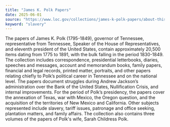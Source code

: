 ```yaml
---
title: "James K. Polk Papers"
date: 2025-06-01
source: "https://www.loc.gov/collections/james-k-polk-papers/about-this-collection/"
keyword: "slavery"
---
```


The papers of James K. Polk (1795-1849), governor of Tennessee, representative from Tennessee, Speaker of the House of Representatives, and eleventh president of the United States, contain approximately 20,500 items dating from 1775 to 1891, with the bulk falling in the period 1830-1849. The collection includes correspondence, presidential letterbooks, diaries, speeches and messages, account and memorandum books, family papers, financial and legal records, printed matter, portraits, and other papers relating chiefly to Polk&rsquo;s political career in Tennessee and on the national level. The papers document struggles during Andrew Jackson&rsquo;s administration over the Bank of the United States, Nullification Crisis, and internal improvements. For the period of Polk&rsquo;s presidency, the papers cover the annexation of Texas, war with Mexico, the Oregon question, and the acquisition of the territories of New Mexico and California. Other subjects represented include slavery, tariff issues, patronage and office seeking, plantation matters, and family affairs. The collection also contains three volumes of the papers of Polk's wife, Sarah Childress Polk.